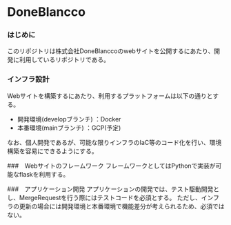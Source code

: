 # DoneBlancco
### はじめに
このリポジトリは株式会社DoneBlanccoのwebサイトを公開するにあたり、開発に利用しているリポジトリである。


### インフラ設計
Webサイトを構築するにあたり、利用するプラットフォームは以下の通りとする。
* 開発環境(developブランチ) ：Docker
* 本番環境(mainブランチ)    ：GCP(予定)


なお、個人開発であるが、可能な限りインフラのIaC等のコード化を行い、環境構築を容易にできるようにする。


###　Webサイトのフレームワーク
フレームワークとしてはPythonで実装が可能なflaskを利用する。


###　アプリケーション開発
アプリケーションの開発では、テスト駆動開発とし、MergeRequestを行う際にはテストコードを必須とする。
ただし、インフラの更新の場合には開発環境と本番環境で機能差分が考えられるため、必須ではない。